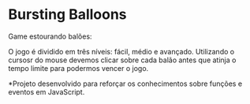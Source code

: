 # Bursting Balloons

Game estourando balões:

O jogo é dividido em três níveis: fácil, médio e avançado. Utilizando o cursosr do mouse
devemos clicar sobre cada balão antes que atinja o tempo limite para podermos vencer o
jogo.

*Projeto desenvolvido para reforçar os conhecimentos sobre funções e eventos em JavaScript.

